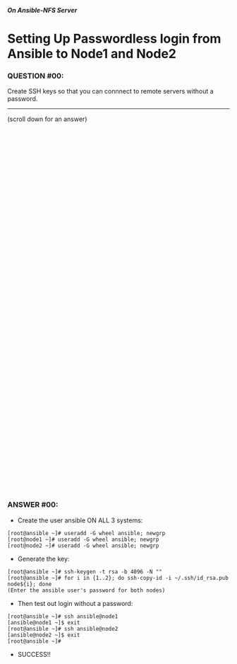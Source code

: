 ***On Ansible-NFS Server***

# Setting Up Passwordless login from Ansible to Node1 and Node2

### QUESTION #00:
Create SSH keys so that you can connnect to remote servers without a password.

***
(scroll down for an answer)

<br/><br/><br/><br/><br/><br/><br/><br/><br/><br/><br/><br/><br/><br/><br/><br/><br/><br/><br/><br/><br/><br/><br/><br/>
<br/><br/><br/><br/><br/><br/><br/><br/><br/><br/><br/><br/><br/><br/><br/><br/><br/><br/><br/><br/><br/><br/><br/><br/>

### ANSWER #00:

* Create the user ansible ON ALL 3 systems:
```
[root@ansible ~]# useradd -G wheel ansible; newgrp
[root@node1 ~]# useradd -G wheel ansible; newgrp
[root@node2 ~]# useradd -G wheel ansible; newgrp
```

* Generate the key:
```
[root@ansible ~]# ssh-keygen -t rsa -b 4096 -N ""
[root@ansible ~]# for i in {1..2}; do ssh-copy-id -i ~/.ssh/id_rsa.pub node${i}; done
(Enter the ansible user's password for both nodes)
```

* Then test out login without a password:
```
[root@ansible ~]# ssh ansible@node1
[ansible@node1 ~]$ exit
[root@ansible ~]# ssh ansible@node2
[ansible@node2 ~]$ exit
[root@ansible ~]# 
```

* SUCCESS!!

